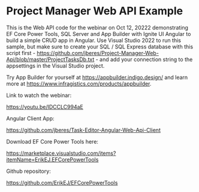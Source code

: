 # Project Manager Web API Example

This is the Web API code for the webinar on Oct 12, 20222 demonstrating EF Core Power Tools, SQL Server and App Builder with Ignite UI Angular to build a simple CRUD app in Angular. Use Visual Studio 2022 to run this sample, but make sure to create your SQL / SQL Express database with this script first - https://github.com/jberes/Project-Manager-Web-Api/blob/master/ProjectTasksDb.txt - and add your connection string to the appsettings in the Visual Studio project.

Try App Builder for yourself at https://appbuilder.indigo.design/ and learn more at https://www.infragistics.com/products/appbuilder.

Link to watch the webinar:

https://youtu.be/IDCCLC994aE

Angular Client App:

https://github.com/jberes/Task-Editor-Angular-Web-Api-Client

Download EF Core Power Tools here:

https://marketplace.visualstudio.com/items?itemName=ErikEJ.EFCorePowerTools

Github repository:

https://github.com/ErikEJ/EFCorePowerTools

